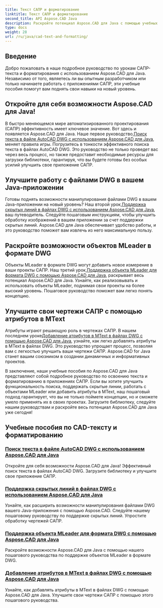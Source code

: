 ```yaml
---
title: Текст САПР и форматирование
linktitle: Текст САПР и форматирование
second_title: API Aspose.CAD Java
description: Раскройте потенциал Aspose.CAD для Java с помощью учебных пособий. Изучите текстовый поиск, скрытые линии, объекты MLeader и атрибуты MText, чтобы улучшить свое приложение САПР.
type: docs
weight: 28
url: /ru/java/cad-text-and-formatting/
---
```

## Введение
Добро пожаловать в наше подробное руководство по урокам САПР-текста и форматирования с использованием Aspose.CAD для Java. Независимо от того, являетесь ли вы опытным разработчиком или только начинаете работать с приложениями САПР, эти учебные пособия помогут вам поднять свои навыки на новый уровень.

## Откройте для себя возможности Aspose.CAD для Java!

 В быстро меняющемся мире автоматизированного проектирования (САПР) эффективность имеет ключевое значение. Вот здесь и появляется Aspose.CAD для Java. Наше первое руководство,[Поиск текста в файле AutoCAD DWG с использованием Aspose.CAD для Java](./search-text-in-dwg/), меняет правила игры. Погрузитесь в тонкости эффективного поиска текста в файлах AutoCAD DWG. Это руководство не только проведет вас через весь процесс, но также предоставит необходимые ресурсы для загрузки библиотеки, гарантируя, что вы будете готовы без особых усилий улучшить свое приложение САПР.

## Улучшите работу с файлами DWG в вашем Java-приложении

 Готовы поднять возможности манипулирования файлами DWG в вашем Java-приложении на новый уровень? Наш второй урок,[Поддержка скрытых линий в файлах DWG с использованием Aspose.CAD для Java](./support-hidden-lines-in-dwg/), ваш путеводитель. Следуйте пошаговым инструкциям, чтобы улучшить обработку изображений в вашем приложении за счет поддержки скрытых линий. Aspose.CAD для Java обеспечивает удобство работы, и это руководство поможет вам извлечь из него максимальную пользу.

## Раскройте возможности объектов MLeader в формате DWG

 Объекты MLeader в формате DWG могут добавить новое измерение в ваши проекты САПР. Наш третий урок,[Поддержка объекта MLeader для формата DWG с помощью Aspose.CAD для Java](./support-mleader-entity/), раскрывает весь потенциал Aspose.CAD для Java. Узнайте, как реализовывать и использовать объекты MLeader, поднимая свои проекты на более высокий уровень. Пошаговое руководство поможет вам легко понять концепцию.

## Улучшите свои чертежи САПР с помощью атрибутов в MText

Атрибуты играют решающую роль в чертежах САПР. В нашем последнем уроке[Добавление атрибутов в MText в файлах DWG с помощью Aspose.CAD для Java](./add-attributes-to-mtext/), узнайте, как легко добавлять атрибуты в MText в файлах DWG. Это руководство упрощает процесс, позволяя вам с легкостью улучшить ваши чертежи САПР. Aspose.CAD for Java станет вашим союзником в создании динамичных и информативных проектов.

В заключение, наши учебные пособия по Aspose.CAD для Java представляют собой подробное руководство по освоению текста и форматированию в приложениях САПР. Если вы хотите улучшить функциональность поиска, поддержать скрытые линии, работать с объектами MLeader или добавить атрибуты в MText, наш пошаговый подход гарантирует, что вы не только поймете концепции, но и сможете умело применять их в своих проектах. Загрузите библиотеку, следуйте нашим руководствам и раскройте весь потенциал Aspose.CAD для Java уже сегодня!

## Учебные пособия по CAD-тексту и форматированию
### [Поиск текста в файле AutoCAD DWG с использованием Aspose.CAD для Java](./search-text-in-dwg/)
Откройте для себя возможности Aspose.CAD для Java! Эффективный поиск текста в файлах AutoCAD DWG. Загрузите библиотеку и улучшите свое приложение САПР.
### [Поддержка скрытых линий в файлах DWG с использованием Aspose.CAD для Java](./support-hidden-lines-in-dwg/)
Узнайте, как расширить возможности манипулирования файлами DWG вашего Java-приложения с помощью Aspose.CAD. Следуйте нашему пошаговому руководству по поддержке скрытых линий. Упростите обработку чертежей САПР.
### [Поддержка объекта MLeader для формата DWG с помощью Aspose.CAD для Java](./support-mleader-entity/)
Раскройте возможности Aspose.CAD для Java с помощью нашего пошагового руководства по поддержке объектов MLeader в формате DWG.
### [Добавление атрибутов в MText в файлах DWG с помощью Aspose.CAD для Java](./add-attributes-to-mtext/)
Узнайте, как добавлять атрибуты в MText в файлах DWG с помощью Aspose.CAD для Java. Улучшите свои чертежи САПР с помощью этого пошагового руководства.